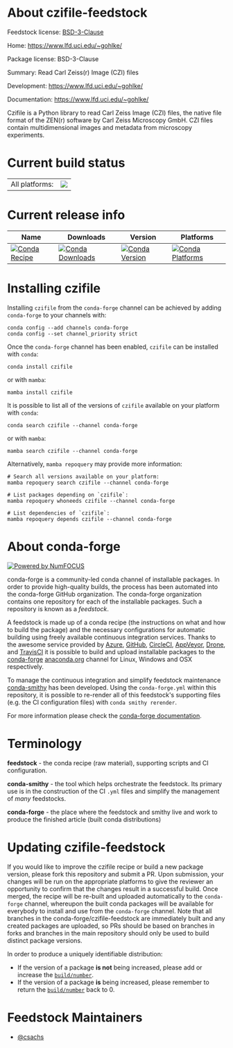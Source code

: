 About czifile-feedstock
=======================

Feedstock license: [BSD-3-Clause](https://github.com/conda-forge/czifile-feedstock/blob/main/LICENSE.txt)

Home: https://www.lfd.uci.edu/~gohlke/

Package license: BSD-3-Clause

Summary: Read Carl Zeiss(r) Image (CZI) files

Development: https://www.lfd.uci.edu/~gohlke/

Documentation: https://www.lfd.uci.edu/~gohlke/

Czifile is a Python library to read Carl Zeiss Image (CZI) files, the native file format of the ZEN(r) software by Carl Zeiss Microscopy GmbH. CZI files contain multidimensional images and metadata from microscopy experiments.


Current build status
====================


<table><tr><td>All platforms:</td>
    <td>
      <a href="https://dev.azure.com/conda-forge/feedstock-builds/_build/latest?definitionId=9339&branchName=main">
        <img src="https://dev.azure.com/conda-forge/feedstock-builds/_apis/build/status/czifile-feedstock?branchName=main">
      </a>
    </td>
  </tr>
</table>

Current release info
====================

| Name | Downloads | Version | Platforms |
| --- | --- | --- | --- |
| [![Conda Recipe](https://img.shields.io/badge/recipe-czifile-green.svg)](https://anaconda.org/conda-forge/czifile) | [![Conda Downloads](https://img.shields.io/conda/dn/conda-forge/czifile.svg)](https://anaconda.org/conda-forge/czifile) | [![Conda Version](https://img.shields.io/conda/vn/conda-forge/czifile.svg)](https://anaconda.org/conda-forge/czifile) | [![Conda Platforms](https://img.shields.io/conda/pn/conda-forge/czifile.svg)](https://anaconda.org/conda-forge/czifile) |

Installing czifile
==================

Installing `czifile` from the `conda-forge` channel can be achieved by adding `conda-forge` to your channels with:

```
conda config --add channels conda-forge
conda config --set channel_priority strict
```

Once the `conda-forge` channel has been enabled, `czifile` can be installed with `conda`:

```
conda install czifile
```

or with `mamba`:

```
mamba install czifile
```

It is possible to list all of the versions of `czifile` available on your platform with `conda`:

```
conda search czifile --channel conda-forge
```

or with `mamba`:

```
mamba search czifile --channel conda-forge
```

Alternatively, `mamba repoquery` may provide more information:

```
# Search all versions available on your platform:
mamba repoquery search czifile --channel conda-forge

# List packages depending on `czifile`:
mamba repoquery whoneeds czifile --channel conda-forge

# List dependencies of `czifile`:
mamba repoquery depends czifile --channel conda-forge
```


About conda-forge
=================

[![Powered by
NumFOCUS](https://img.shields.io/badge/powered%20by-NumFOCUS-orange.svg?style=flat&colorA=E1523D&colorB=007D8A)](https://numfocus.org)

conda-forge is a community-led conda channel of installable packages.
In order to provide high-quality builds, the process has been automated into the
conda-forge GitHub organization. The conda-forge organization contains one repository
for each of the installable packages. Such a repository is known as a *feedstock*.

A feedstock is made up of a conda recipe (the instructions on what and how to build
the package) and the necessary configurations for automatic building using freely
available continuous integration services. Thanks to the awesome service provided by
[Azure](https://azure.microsoft.com/en-us/services/devops/), [GitHub](https://github.com/),
[CircleCI](https://circleci.com/), [AppVeyor](https://www.appveyor.com/),
[Drone](https://cloud.drone.io/welcome), and [TravisCI](https://travis-ci.com/)
it is possible to build and upload installable packages to the
[conda-forge](https://anaconda.org/conda-forge) [anaconda.org](https://anaconda.org/)
channel for Linux, Windows and OSX respectively.

To manage the continuous integration and simplify feedstock maintenance
[conda-smithy](https://github.com/conda-forge/conda-smithy) has been developed.
Using the ``conda-forge.yml`` within this repository, it is possible to re-render all of
this feedstock's supporting files (e.g. the CI configuration files) with ``conda smithy rerender``.

For more information please check the [conda-forge documentation](https://conda-forge.org/docs/).

Terminology
===========

**feedstock** - the conda recipe (raw material), supporting scripts and CI configuration.

**conda-smithy** - the tool which helps orchestrate the feedstock.
                   Its primary use is in the construction of the CI ``.yml`` files
                   and simplify the management of *many* feedstocks.

**conda-forge** - the place where the feedstock and smithy live and work to
                  produce the finished article (built conda distributions)


Updating czifile-feedstock
==========================

If you would like to improve the czifile recipe or build a new
package version, please fork this repository and submit a PR. Upon submission,
your changes will be run on the appropriate platforms to give the reviewer an
opportunity to confirm that the changes result in a successful build. Once
merged, the recipe will be re-built and uploaded automatically to the
`conda-forge` channel, whereupon the built conda packages will be available for
everybody to install and use from the `conda-forge` channel.
Note that all branches in the conda-forge/czifile-feedstock are
immediately built and any created packages are uploaded, so PRs should be based
on branches in forks and branches in the main repository should only be used to
build distinct package versions.

In order to produce a uniquely identifiable distribution:
 * If the version of a package **is not** being increased, please add or increase
   the [``build/number``](https://docs.conda.io/projects/conda-build/en/latest/resources/define-metadata.html#build-number-and-string).
 * If the version of a package **is** being increased, please remember to return
   the [``build/number``](https://docs.conda.io/projects/conda-build/en/latest/resources/define-metadata.html#build-number-and-string)
   back to 0.

Feedstock Maintainers
=====================

* [@csachs](https://github.com/csachs/)

